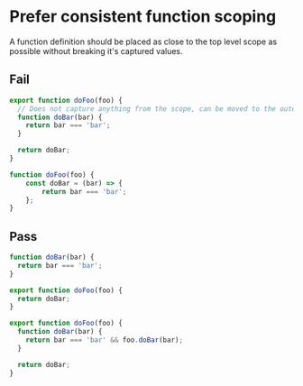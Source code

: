# Prefer consistent function scoping

A function definition should be placed as close to the top level scope as possible without breaking it's captured values.

## Fail
```js
export function doFoo(foo) {
  // Does not capture anything from the scope, can be moved to the outer scope
  function doBar(bar) {
    return bar === 'bar';
  }

  return doBar;
}

function doFoo(foo) {
	const doBar = (bar) => {
		return bar === 'bar';
	};
}
```

## Pass
```js
function doBar(bar) {
  return bar === 'bar';
}

export function doFoo(foo) {
  return doBar;
}

export function doFoo(foo) {
  function doBar(bar) {
    return bar === 'bar' && foo.doBar(bar);
  }

  return doBar;
}
```
